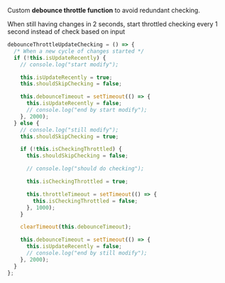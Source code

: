    
  Custom **debounce throttle function** to avoid redundant checking.
  
  
  When still having changes in 2 seconds, start throttled checking every 1 second
  instead of check based on input
  
  
  ```js
  debounceThrottleUpdateChecking = () => {
    /* When a new cycle of changes started */
    if (!this.isUpdateRecently) {
      // console.log("start modify");

      this.isUpdateRecently = true;
      this.shouldSkipChecking = false;

      this.debounceTimeout = setTimeout(() => {
        this.isUpdateRecently = false;
        // console.log("end by start modify");
      }, 2000);
    } else {
      // console.log("still modify");
      this.shouldSkipChecking = true;

      if (!this.isCheckingThrottled) {
        this.shouldSkipChecking = false;

        // console.log("should do checking");

        this.isCheckingThrottled = true;

        this.throttleTimeout = setTimeout(() => {
          this.isCheckingThrottled = false;
        }, 1000);
      }

      clearTimeout(this.debounceTimeout);

      this.debounceTimeout = setTimeout(() => {
        this.isUpdateRecently = false;
        // console.log("end by still modify");
      }, 2000);
    }
  };
```
